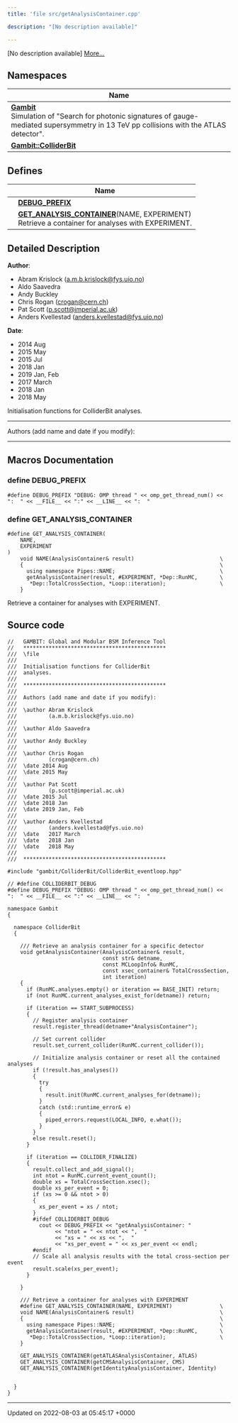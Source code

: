```yaml
---
title: 'file src/getAnalysisContainer.cpp'

description: "[No description available]"

---
```







[No description available] [More...](#detailed-description)

## Namespaces

| Name           |
| -------------- |
| **[Gambit](/documentation/code/colliderbit/namespaces/namespacegambit/)** <br>Simulation of "Search for photonic signatures of gauge-mediated supersymmetry in 13 TeV pp collisions with the ATLAS detector".  |
| **[Gambit::ColliderBit](/documentation/code/colliderbit/namespaces/namespacegambit_1_1colliderbit/)**  |

## Defines

|                | Name           |
| -------------- | -------------- |
|  | **[DEBUG_PREFIX](/documentation/code/colliderbit/files/getanalysiscontainer_8cpp/#define-debug-prefix)**  |
|  | **[GET_ANALYSIS_CONTAINER](/documentation/code/colliderbit/files/getanalysiscontainer_8cpp/#define-get-analysis-container)**(NAME, EXPERIMENT) <br>Retrieve a container for analyses with EXPERIMENT.  |

## Detailed Description


**Author**: 

  * Abram Krislock ([a.m.b.krislock@fys.uio.no](mailto:a.m.b.krislock@fys.uio.no))
  * Aldo Saavedra
  * Andy Buckley
  * Chris Rogan ([crogan@cern.ch](mailto:crogan@cern.ch)) 
  * Pat Scott ([p.scott@imperial.ac.uk](mailto:p.scott@imperial.ac.uk)) 
  * Anders Kvellestad ([anders.kvellestad@fys.uio.no](mailto:anders.kvellestad@fys.uio.no)) 


**Date**: 

  * 2014 Aug 
  * 2015 May
  * 2015 Jul 
  * 2018 Jan 
  * 2019 Jan, Feb
  * 2017 March 
  * 2018 Jan 
  * 2018 May


Initialisation functions for ColliderBit analyses.



------------------

Authors (add name and date if you modify):



------------------




## Macros Documentation

### define DEBUG_PREFIX

```
#define DEBUG_PREFIX "DEBUG: OMP thread " << omp_get_thread_num() << ":  " << __FILE__ << ":" << __LINE__ << ":  "
```


### define GET_ANALYSIS_CONTAINER

```
#define GET_ANALYSIS_CONTAINER(
    NAME,
    EXPERIMENT
)
    void NAME(AnalysisContainer& result)                           \
    {                                                              \
      using namespace Pipes::NAME;                                 \
      getAnalysisContainer(result, #EXPERIMENT, *Dep::RunMC,       \
       *Dep::TotalCrossSection, *Loop::iteration);                 \
    }
```

Retrieve a container for analyses with EXPERIMENT. 

## Source code

```
//   GAMBIT: Global and Modular BSM Inference Tool
//   *********************************************
///  \file
///
///  Initialisation functions for ColliderBit
///  analyses.
///
///  *********************************************
///
///  Authors (add name and date if you modify):
///
///  \author Abram Krislock
///          (a.m.b.krislock@fys.uio.no)
///
///  \author Aldo Saavedra
///
///  \author Andy Buckley
///
///  \author Chris Rogan
///          (crogan@cern.ch)
///  \date 2014 Aug
///  \date 2015 May
///
///  \author Pat Scott
///          (p.scott@imperial.ac.uk)
///  \date 2015 Jul
///  \date 2018 Jan
///  \date 2019 Jan, Feb
///
///  \author Anders Kvellestad
///          (anders.kvellestad@fys.uio.no)
///  \date   2017 March
///  \date   2018 Jan
///  \date   2018 May
///
///  *********************************************

#include "gambit/ColliderBit/ColliderBit_eventloop.hpp"

// #define COLLIDERBIT_DEBUG
#define DEBUG_PREFIX "DEBUG: OMP thread " << omp_get_thread_num() << ":  " << __FILE__ << ":" << __LINE__ << ":  "

namespace Gambit
{

  namespace ColliderBit
  {

    /// Retrieve an analysis container for a specific detector
    void getAnalysisContainer(AnalysisContainer& result,
                              const str& detname,
                              const MCLoopInfo& RunMC,
                              const xsec_container& TotalCrossSection,
                              int iteration)
    {
      if (RunMC.analyses.empty() or iteration == BASE_INIT) return;
      if (not RunMC.current_analyses_exist_for(detname)) return;

      if (iteration == START_SUBPROCESS)
      {
        // Register analysis container
        result.register_thread(detname+"AnalysisContainer");

        // Set current collider
        result.set_current_collider(RunMC.current_collider());

        // Initialize analysis container or reset all the contained analyses
        if (!result.has_analyses())
        {
          try
          {
            result.init(RunMC.current_analyses_for(detname));
          }
          catch (std::runtime_error& e)
          {
            piped_errors.request(LOCAL_INFO, e.what());
          }
        }
        else result.reset();
      }

      if (iteration == COLLIDER_FINALIZE)
      {
        result.collect_and_add_signal();
        int ntot = RunMC.current_event_count();
        double xs = TotalCrossSection.xsec();
        double xs_per_event = 0;
        if (xs >= 0 && ntot > 0)
        {
          xs_per_event = xs / ntot;
        }
        #ifdef COLLIDERBIT_DEBUG
          cout << DEBUG_PREFIX << "getAnalysisContainer: "
               << "ntot = " << ntot << ",  "
               << "xs = " << xs << ",  "
               << "xs_per_event = " << xs_per_event << endl;
        #endif
        // Scale all analysis results with the total cross-section per event
        result.scale(xs_per_event);
      }

    }

    /// Retrieve a container for analyses with EXPERIMENT
    #define GET_ANALYSIS_CONTAINER(NAME, EXPERIMENT)               \
    void NAME(AnalysisContainer& result)                           \
    {                                                              \
      using namespace Pipes::NAME;                                 \
      getAnalysisContainer(result, #EXPERIMENT, *Dep::RunMC,       \
       *Dep::TotalCrossSection, *Loop::iteration);                 \
    }

    GET_ANALYSIS_CONTAINER(getATLASAnalysisContainer, ATLAS)
    GET_ANALYSIS_CONTAINER(getCMSAnalysisContainer, CMS)
    GET_ANALYSIS_CONTAINER(getIdentityAnalysisContainer, Identity)


  }
}
```


-------------------------------

Updated on 2022-08-03 at 05:45:17 +0000
